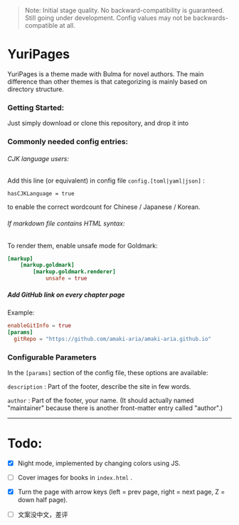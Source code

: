 > Note: Initial stage quality. No backward-compatibility is guaranteed. Still going under development. Config values may not be backwards-compatible at all.

# YuriPages

YuriPages is a theme made with Bulma for novel authors. The main difference than other themes is that categorizing is mainly based on directory structure.

### Getting Started:

Just simply download or clone this repository, and drop it into 

### **Commonly needed config entries**:

###### CJK language users:

Add this line (or equivalent) in config file `config.[toml|yaml|json]` :

`hasCJKLanguage = true`

to enable the correct wordcount for Chinese / Japanese / Korean.

###### If markdown file contains HTML syntax:

To render them, enable unsafe mode for Goldmark:

```toml
[markup]
	[markup.goldmark]
		[markup.goldmark.renderer]
			unsafe = true
```

##### Add GitHub link on every chapter page

Example:

```toml
enableGitInfo = true
[params]
  gitRepo = "https://github.com/amaki-aria/amaki-aria.github.io"
```

### Configurable Parameters

In the `[params]` section of the config file, these options are available:

`description`  : Part of the footer, describe the site in few words.

`author` : Part of the footer, your name. (It should actually named "maintainer" because there is another front-matter entry called "author".)

------

# Todo:

- [x] Night mode, implemented by changing colors using JS. 
- [ ] Cover images for books in `index.html` .
- [x] Turn the page with arrow keys (left = prev page, right = next page, Z = down half page).

- [ ] 文案没中文，差评
